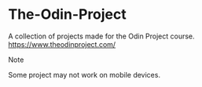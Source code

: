 # The-Odin-Project

A collection of projects made for the Odin Project course. <br>
https://www.theodinproject.com/ <br>

> [!NOTE]
> Some project may not work on mobile devices.
